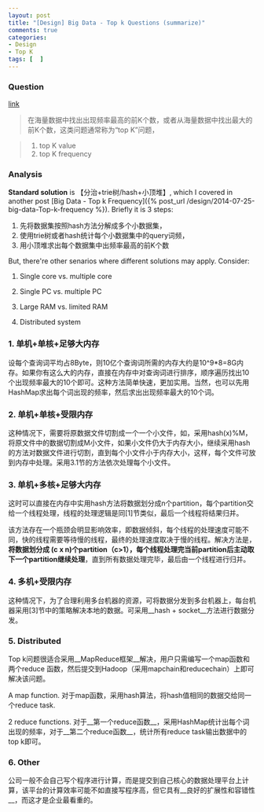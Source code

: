 ```yaml
---
layout: post
title: "[Design] Big Data - Top k Questions (summarize)"
comments: true
categories:
- Design
- Top K
tags: [  ]
---
```


### Question 

[link](http://dongxicheng.org/big-data/select-ten-from-billions/)

> 在海量数据中找出出现频率最高的前K个数，或者从海量数据中找出最大的前K个数，这类问题通常称为“top K”问题，

> 1. top K value
> 1. top K frequency

### Analysis

__Standard solution__ is 【分治+trie树/hash+小顶堆】, which I covered in another post [Big Data - Top k Frequency]({% post_url /design/2014-07-25-big-data-Top-k-frequency %}). Briefly it is 3 steps: 

1. 先将数据集按照hash方法分解成多个小数据集，
1. 使用trie树或者hash统计每个小数据集中的query词频，
1. 用小顶堆求出每个数据集中出频率最高的前K个数

But, there're other senarios where different solutions may apply. Consider: 

1. Single core vs. multiple core

1. Single PC vs. multiple PC

1. Large RAM vs. limited RAM

1. Distributed system

### 1. 单机+单核+足够大内存

设每个查询词平均占8Byte，则10亿个查询词所需的内存大约是10^9*8=8G内存。如果你有这么大的内存，直接在内存中对查询词进行排序，顺序遍历找出10个出现频率最大的10个即可。这种方法简单快速，更加实用。当然，也可以先用HashMap求出每个词出现的频率，然后求出出现频率最大的10个词。

### 2. 单机+单核+受限内存

这种情况下，需要将原数据文件切割成一个一个小文件，如，采用hash(x)%M，将原文件中的数据切割成M小文件，如果小文件仍大于内存大小，继续采用hash的方法对数据文件进行切割，直到每个小文件小于内存大小，这样，每个文件可放到内存中处理。采用3.1节的方法依次处理每个小文件。

### 3. 单机+多核+足够大内存

这时可以直接在内存中实用hash方法将数据划分成n个partition，每个partition交给一个线程处理，线程的处理逻辑是同[1]节类似，最后一个线程将结果归并。

该方法存在一个瓶颈会明显影响效率，即数据倾斜，每个线程的处理速度可能不同，快的线程需要等待慢的线程，最终的处理速度取决于慢的线程。解决方法是，__将数据划分成 (c x n)个partition（c>1），每个线程处理完当前partition后主动取下一个partition继续处理__，直到所有数据处理完毕，最后由一个线程进行归并。

### 4. 多机+受限内存

这种情况下，为了合理利用多台机器的资源，可将数据分发到多台机器上，每台机器采用[3]节中的策略解决本地的数据。可采用__hash + socket__方法进行数据分发。

### 5. Distributed

Top k问题很适合采用__MapReduce框架__解决，用户只需编写一个map函数和两个reduce 函数，然后提交到Hadoop（采用mapchain和reducechain）上即可解决该问题。

A map function. 对于map函数，采用hash算法，将hash值相同的数据交给同一个reduce task. 

2 reduce functions. 对于__第一个reduce函数__，采用HashMap统计出每个词出现的频率，对于__第二个reduce函数__，统计所有reduce task输出数据中的top k即可。

### 6. Other

公司一般不会自己写个程序进行计算，而是提交到自己核心的数据处理平台上计算，该平台的计算效率可能不如直接写程序高，但它具有__良好的扩展性和容错性__，而这才是企业最看重的。
